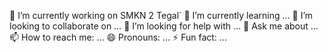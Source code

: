 🔭 I’m currently working on SMKN 2 Tegal` 🌱 I’m currently learning … 👯 I’m looking to collaborate on … 🤔 I’m looking for help with … 💬 Ask me about … 📫 How to reach me: … 😄 Pronouns: … ⚡ Fun fact: …
